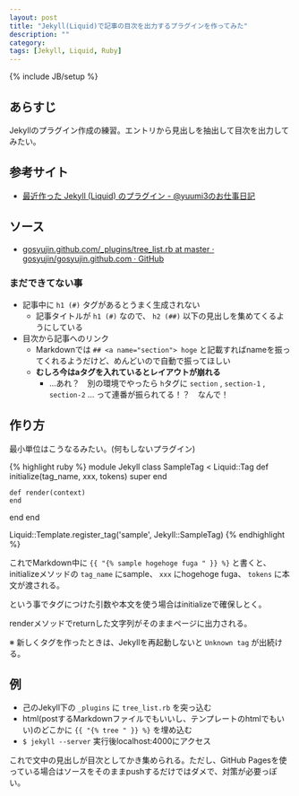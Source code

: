 ```yaml
---
layout: post
title: "Jekyll(Liquid)で記事の目次を出力するプラグインを作ってみた"
description: ""
category: 
tags: [Jekyll, Liquid, Ruby]
---
```

{% include JB/setup %}

## あらすじ

Jekyllのプラグイン作成の練習。エントリから見出しを抽出して目次を出力してみたい。

## 参考サイト

- [最近作った Jekyll (Liquid) のプラグイン - @yuumi3のお仕事日記](http://d.hatena.ne.jp/yuum3/20120711/1341998687)

## ソース

- [gosyujin.github.com/_plugins/tree_list.rb at master · gosyujin/gosyujin.github.com · GitHub](https://github.com/gosyujin/gosyujin.github.com/blob/source/_plugins/tree_list.rb)

### まだできてない事

- 記事中に `h1 (#)` タグがあるとうまく生成されない
  - 記事タイトルが `h1 (#)` なので、 `h2 (##)` 以下の見出しを集めてくるようにしている
- 目次から記事へのリンク
  - Markdownでは `## <a name="section"> hoge` と記載すればnameを振ってくれるようだけど、めんどいので自動で振ってほしい
  - **むしろ今はaタグを入れているとレイアウトが崩れる**
    - …あれ？　別の環境でやったら `h`タグに `section` , `section-1` , `section-2` ... って連番が振られてる！？　なんで！

## 作り方

最小単位はこうなるみたい。(何もしないプラグイン)

{% highlight ruby %}
module Jekyll
  class SampleTag < Liquid::Tag
    def initialize(tag_name, xxx, tokens)
      super
    end

    def render(context)
    end
  end
end

Liquid::Template.register_tag('sample', Jekyll::SampleTag)
{% endhighlight %}

これでMarkdown中に `{{ "{% sample hogehoge fuga " }} %}` と書くと、initializeメソッドの `tag_name` にsample、 `xxx` にhogehoge fuga、 `tokens` に本文が渡される。

という事でタグにつけた引数や本文を使う場合はinitializeで確保しとく。

renderメソッドでreturnした文字列がそのままページに出力される。

※ 新しくタグを作ったときは、Jekyllを再起動しないと `Unknown tag` が出続ける。

## 例

- 己のJekyll下の `_plugins` に `tree_list.rb` を突っ込む
- html(postするMarkdownファイルでもいいし、テンプレートのhtmlでもいい)のどこかに `{{ "{% tree " }} %}` を埋め込む
- `$ jekyll --server` 実行後localhost:4000にアクセス

これで文中の見出しが目次としてかき集められる。ただし、GitHub Pagesを使っている場合はソースをそのままpushするだけではダメで、対策が必要っぽい。
